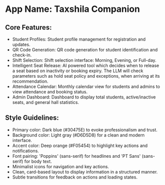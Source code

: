 # **App Name**: Taxshila Companion

## Core Features:

- Student Profiles: Student profile management for registration and updates.
- QR Code Generation: QR code generation for student identification and check-in.
- Shift Selection: Shift selection interface: Morning, Evening, or Full-day.
- Intelligent Seat Release: AI powered tool which decides when to release a seat based on inactivity or booking expiry. The LLM will check parameters such as hold seat policy and exceptions, when arriving at its recommendation.
- Attendance Calendar: Monthly calendar view for students and admins to view attendance and booking status.
- Admin Dashboard: Dashboard to display total students, active/inactive seats, and general hall statistics.

## Style Guidelines:

- Primary color: Dark blue (#30475E) to evoke professionalism and trust.
- Background color: Light gray (#D6D5D8) for a clean and modern interface.
- Accent color: Deep orange (#F05454) to highlight key actions and notifications.
- Font pairing: 'Poppins' (sans-serif) for headlines and 'PT Sans' (sans-serif) for body text.
- Minimalist icons for navigation and key actions.
- Clean, card-based layout to display information in a structured manner.
- Subtle transitions for feedback on actions and loading states.